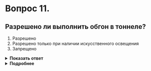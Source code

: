 # Вопрос 11.

## Разрешено ли выполнить обгон в тоннеле?

1. Разрешено
2. Разрешено только при наличии искусственного освещения
3. Запрещено

<details>
<summary><b>Показать ответ</b></summary>
Правильный ответ: 3
</details>
<details>
<summary><b>Подробнее</b></summary>
Обгон запрещён на мостах, путепроводах, эстакадах и под ними, а также в тоннелях.
(Пункт 11.4 ПДД)
</details>